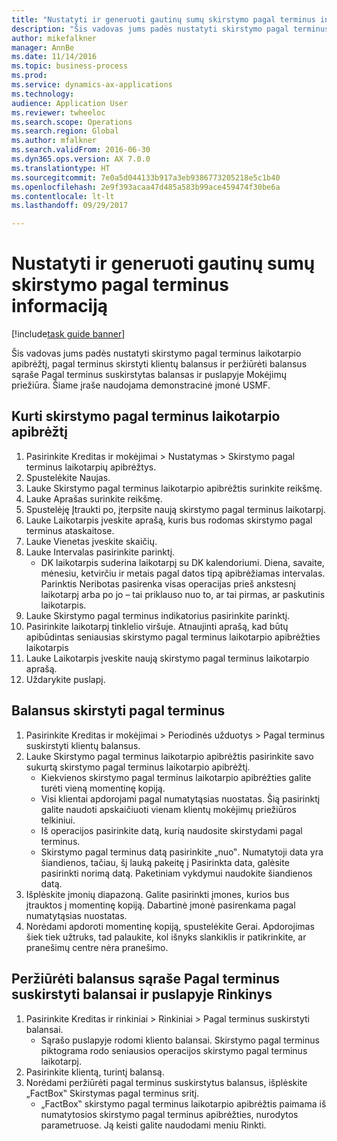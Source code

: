 ```yaml
--- 
title: "Nustatyti ir generuoti gautinų sumų skirstymo pagal terminus informaciją"
description: "Šis vadovas jums padės nustatyti skirstymo pagal terminus laikotarpio apibrėžtį, pagal terminus skirstyti klientų balansus ir peržiūrėti balansus sąraše Pagal terminus suskirstytas balansas ir puslapyje Mokėjimų priežiūra."
author: mikefalkner
manager: AnnBe
ms.date: 11/14/2016
ms.topic: business-process
ms.prod: 
ms.service: dynamics-ax-applications
ms.technology: 
audience: Application User
ms.reviewer: twheeloc
ms.search.scope: Operations
ms.search.region: Global
ms.author: mfalkner
ms.search.validFrom: 2016-06-30
ms.dyn365.ops.version: AX 7.0.0
ms.translationtype: HT
ms.sourcegitcommit: 7e0a5d044133b917a3eb9386773205218e5c1b40
ms.openlocfilehash: 2e9f393acaa47d485a583b99ace459474f30be6a
ms.contentlocale: lt-lt
ms.lasthandoff: 09/29/2017

---
```

# <a name="set-up-and-generate-accounts-receivable-aging-information"></a>Nustatyti ir generuoti gautinų sumų skirstymo pagal terminus informaciją

[!include[task guide banner](../../includes/task-guide-banner.md)]

Šis vadovas jums padės nustatyti skirstymo pagal terminus laikotarpio apibrėžtį, pagal terminus skirstyti klientų balansus ir peržiūrėti balansus sąraše Pagal terminus suskirstytas balansas ir puslapyje Mokėjimų priežiūra. Šiame įraše naudojama demonstracinė įmonė USMF.


## <a name="create-an-aging-period-definition"></a>Kurti skirstymo pagal terminus laikotarpio apibrėžtį
1. Pasirinkite Kreditas ir mokėjimai > Nustatymas > Skirstymo pagal terminus laikotarpių apibrėžtys.
2. Spustelėkite Naujas.
3. Lauke Skirstymo pagal terminus laikotarpio apibrėžtis surinkite reikšmę.
4. Lauke Aprašas surinkite reikšmę.
5. Spustelėję Įtraukti po, įterpsite naują skirstymo pagal terminus laikotarpį.
6. Lauke Laikotarpis įveskite aprašą, kuris bus rodomas skirstymo pagal terminus ataskaitose.
7. Lauke Vienetas įveskite skaičių.
8. Lauke Intervalas pasirinkite parinktį.
    * DK laikotarpis suderina laikotarpį su DK kalendoriumi. Diena, savaite, mėnesiu, ketvirčiu ir metais pagal datos tipą apibrėžiamas intervalas. Parinktis Neribotas pasirenka visas operacijas prieš ankstesnį laikotarpį arba po jo – tai priklauso nuo to, ar tai pirmas, ar paskutinis laikotarpis.  
9. Lauke Skirstymo pagal terminus indikatorius pasirinkite parinktį.
10. Pasirinkite laikotarpį tinklelio viršuje. Atnaujinti aprašą, kad būtų apibūdintas seniausias skirstymo pagal terminus laikotarpio apibrėžties laikotarpis
11. Lauke Laikotarpis įveskite naują skirstymo pagal terminus laikotarpio aprašą.
12. Uždarykite puslapį.

## <a name="age-the-balances"></a>Balansus skirstyti pagal terminus
1. Pasirinkite Kreditas ir mokėjimai > Periodinės užduotys > Pagal terminus suskirstyti klientų balansus.
2. Lauke Skirstymo pagal terminus laikotarpio apibrėžtis pasirinkite savo sukurtą skirstymo pagal terminus laikotarpio apibrėžtį.
    * Kiekvienos skirstymo pagal terminus laikotarpio apibrėžties galite turėti vieną momentinę kopiją.  
    * Visi klientai apdorojami pagal numatytąsias nuostatas. Šią pasirinktį galite naudoti apskaičiuoti vienam klientų mokėjimų priežiūros telkiniui.  
    * Iš operacijos pasirinkite datą, kurią naudosite skirstydami pagal terminus.  
    * Skirstymo pagal terminus datą pasirinkite „nuo‟. Numatytoji data yra šiandienos, tačiau, šį lauką pakeitę į Pasirinkta data, galėsite pasirinkti norimą datą. Paketiniam vykdymui naudokite šiandienos datą.  
3. Išplėskite įmonių diapazoną. Galite pasirinkti įmones, kurios bus įtrauktos į momentinę kopiją. Dabartinė įmonė pasirenkama pagal numatytąsias nuostatas.
4. Norėdami apdoroti momentinę kopiją, spustelėkite Gerai. Apdorojimas šiek tiek užtruks, tad palaukite, kol išnyks slankiklis ir patikrinkite, ar pranešimų centre nėra pranešimo.

## <a name="view-the-balances-on-the-aged-balances-list-and-on-the-collection-page"></a>Peržiūrėti balansus sąraše Pagal terminus suskirstyti balansai ir puslapyje Rinkinys
1. Pasirinkite Kreditas ir rinkiniai > Rinkiniai > Pagal terminus suskirstyti balansai.
    * Sąrašo puslapyje rodomi kliento balansai. Skirstymo pagal terminus piktograma rodo seniausios operacijos skirstymo pagal terminus laikotarpį.  
2. Pasirinkite klientą, turintį balansą.
3. Norėdami peržiūrėti pagal terminus suskirstytus balansus, išplėskite „FactBox‟ Skirstymas pagal terminus sritį.
    * „FactBox‟ skirstymo pagal terminus laikotarpio apibrėžtis paimama iš numatytosios skirstymo pagal terminus apibrėžties, nurodytos parametruose. Ją keisti galite naudodami meniu Rinkti.  


